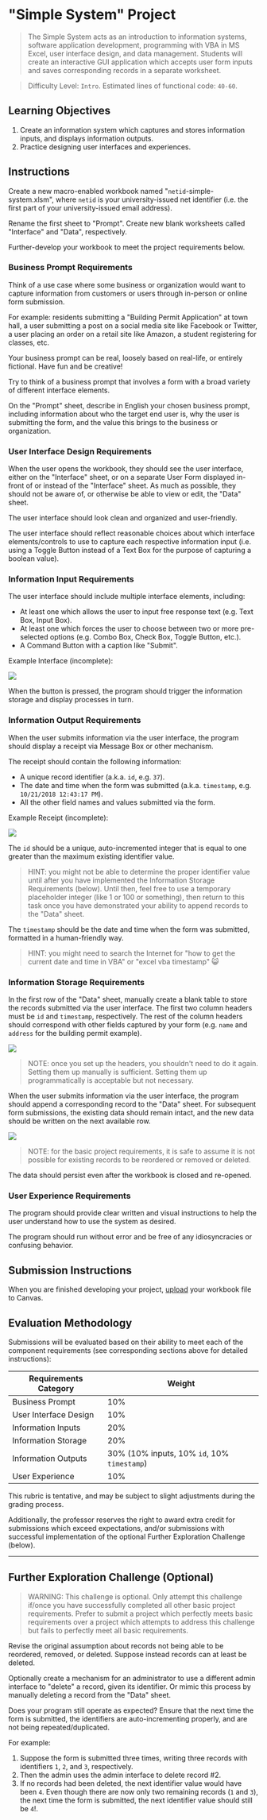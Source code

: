 # "Simple System" Project

> The Simple System acts as an introduction to information systems, software application development, programming with VBA in MS Excel, user interface design, and data management. Students will create an interactive GUI application which accepts user form inputs and saves corresponding records in a separate worksheet.

> Difficulty Level: `Intro`.
> Estimated lines of functional code: `40-60`.


## Learning Objectives

  1. Create an information system which captures and stores information inputs, and displays information outputs.
  2. Practice designing user interfaces and experiences.

## Instructions

Create a new macro-enabled workbook named "`netid`-simple-system.xlsm", where `netid` is your university-issued net identifier (i.e. the first part of your university-issued email address).

Rename the first sheet to "Prompt". Create new blank worksheets called "Interface" and "Data", respectively.

Further-develop your workbook to meet the project requirements below.

### Business Prompt Requirements

Think of a use case where some business or organization would want to capture information from customers or users through in-person or online form submission.

For example: residents submitting a "Building Permit Application" at town hall, a user submitting a post on a social media site like Facebook or Twitter, a user placing an order on a retail site like Amazon, a student registering for classes, etc.

Your business prompt can be real, loosely based on real-life, or entirely fictional. Have fun and be creative!

Try to think of a business prompt that involves a form with a broad variety of different interface elements.

On the "Prompt" sheet, describe in English your chosen business prompt, including information about who the target end user is, why the user is submitting the form, and the value this brings to the business or organization.

### User Interface Design Requirements

When the user opens the workbook, they should see the user interface, either on the "Interface" sheet, or on a separate User Form displayed in-front of or instead of the "Interface" sheet. As much as possible, they should not be aware of, or otherwise be able to view or edit, the "Data" sheet.

The user interface should look clean and organized and user-friendly.

The user interface should reflect reasonable choices about which interface elements/controls to use to capture each respective information input (i.e. using a Toggle Button instead of a Text Box for the purpose of capturing a boolean value).


### Information Input Requirements

The user interface should include multiple interface elements, including:

  + At least one which allows the user to input free response text (e.g. Text Box, Input Box).
  + At least one which forces the user to choose between two or more pre-selected options (e.g. Combo Box, Check Box, Toggle Button, etc.).
  + A Command Button with a caption like "Submit".

Example Interface (incomplete):

![](/img/notes/ms-excel/user-forms/userform-design-mode.png)

When the button is pressed, the program should trigger the information storage and display processes in turn.

### Information Output Requirements

When the user submits information via the user interface, the program should display a receipt via Message Box or other mechanism.

The receipt should contain the following information:

  + A unique record identifier (a.k.a. `id`, e.g. `37`).
  + The date and time when the form was submitted (a.k.a. `timestamp`, e.g. `10/21/2018 12:43:17 PM`).
  + All the other field names and values submitted via the form.

Example Receipt (incomplete):

![](/img/projects/simple-system/permitform-display-inputs.png)


The `id` should be a unique, auto-incremented integer that is equal to one greater than the maximum existing identifier value.

> HINT: you might not be able to determine the proper identifier value until after you have implemented the Information Storage Requirements (below). Until then, feel free to use a temporary placeholder integer (like 1 or 100 or something), then return to this task once you have demonstrated your ability to append records to the "Data" sheet.

The `timestamp` should be the date and time when the form was submitted, formatted in a human-friendly way.

> HINT: you might need to search the Internet for "how to get the current date and time in VBA" or "excel vba timestamp" :smiley_cat:

### Information Storage Requirements

In the first row of the "Data" sheet, manually create a blank table to store the records submitted via the user interface. The first two column headers must be `id` and `timestamp`, respectively. The rest of the column headers should correspond with other fields captured by your form (e.g. `name` and `address` for the building permit example).

![](/img/projects/simple-system/records-sheet-setup.png)

> NOTE: once you set up the headers, you shouldn't need to do it again. Setting them up manually is sufficient. Setting them up programmatically is acceptable but not necessary.

When the user submits information via the user interface, the program should append a corresponding record to the "Data" sheet. For subsequent form submissions, the existing data should remain intact, and the new data should be written on the next available row.

![](/img/projects/simple-system/writing-records-autoincrement.png)

> NOTE: for the basic project requirements, it is safe to assume it is not possible for existing records to be reordered or removed or deleted.

The data should persist even after the workbook is closed and re-opened.

### User Experience Requirements

The program should provide clear written and visual instructions to help the user understand how to use the system as desired.

The program should run without error and be free of any idiosyncracies or confusing behavior.

## Submission Instructions

When you are finished developing your project, [upload](https://georgetown.instructure.com/courses/65741/assignments/165667) your workbook file to Canvas.

## Evaluation Methodology

Submissions will be evaluated based on their ability to meet each of the component requirements (see corresponding sections above for detailed instructions):

Requirements Category | Weight
--- | ---
Business Prompt | 10%
User Interface Design | 10%
Information Inputs | 20%
Information Storage | 20%
Information Outputs | 30% (10% inputs, 10% `id`, 10% `timestamp`)
User Experience | 10%

This rubric is tentative, and may be subject to slight adjustments during the grading process.

Additionally, the professor reserves the right to award extra credit for submissions which exceed expectations, and/or submissions with successful implementation of the optional Further Exploration Challenge (below).

<hr>

## Further Exploration Challenge (Optional)

> WARNING: This challenge is optional. Only attempt this challenge if/once you have successfully completed all other basic project requirements. Prefer to submit a project which perfectly meets basic requirements over a project which attempts to address this challenge but fails to perfectly meet all basic requirements.

Revise the original assumption about records not being able to be reordered, removed, or deleted. Suppose instead records can at least be deleted.

Optionally create a mechanism for an administrator to use a different admin interface to "delete" a record, given its identifier. Or mimic this process by manually deleting a record from the "Data" sheet.

Does your program still operate as expected? Ensure that the next time the form is submitted, the identifiers are auto-incrementing properly, and are not being repeated/duplicated.

For example:

  1. Suppose the form is submitted three times, writing three records with identifiers `1`, `2`, and `3`, respectively.
  2. Then the admin uses the admin interface to delete record #2.
  3. If no records had been deleted, the next identifier value would have been `4`. Even though there are now only two remaining records (`1` and `3`), the next time the form is submitted, the next identifier value should still be `4`!.
